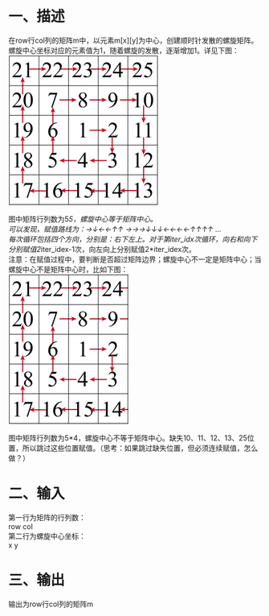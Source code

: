 # 一、描述
在row行col列的矩阵m中，以元素m[x][y]为中心，创建顺时针发散的螺旋矩阵。螺旋中心坐标对应的元素值为1，随着螺旋的发散，逐渐增加1。详见下图：<br>
![spiral_matrix](https://github.com/yuanyesjtu/spiral_matrix/blob/master/spiral_matrix.jpg)

图中矩阵行列数为5*5，螺旋中心等于矩阵中心。<br>
可以发现，赋值路线为：→↓←←↑↑ →→→↓↓↓←←←←↑↑↑↑ ...<br>
每次循环包括四个方向，分别是：右下左上。对于第iter_idx次循环，向右和向下分别赋值2*iter_idex-1次，向左向上分别赋值2*iter_idex次。<br>
注意：在赋值过程中，要判断是否超过矩阵边界；螺旋中心不一定是矩阵中心；当螺旋中心不是矩阵中心时，比如下图：<br>
![spiral_matrix1](https://github.com/yuanyesjtu/spiral_matrix/blob/master/spiral_matrix1.jpg)

图中矩阵行列数为5*4，螺旋中心不等于矩阵中心。缺失10、11、12、13、25位置，所以跳过这些位置赋值。（思考：如果跳过缺失位置，但必须连续赋值，怎么做？）

# 二、输入
第一行为矩阵的行列数：<br>
row col<br>
第二行为螺旋中心坐标：<br>
x y<br>

# 三、输出
输出为row行col列的矩阵m
